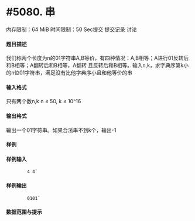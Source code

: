 
# #5080. 串
内存限制：64 MiB 时间限制：50 Sec提交 提交记录 讨论
#### 题目描述


我们称两个长度为n的01字符串A,B等价，有四种情况：A,B相等；A进行01反转后和B相等；A翻转后和B相等，A翻转
且反转后和B相等。输入n,k，求字典序第k小的n位01字符串，满足没有比他字典序小且和他等价的串






#### 输入格式

只有两个数n,k
n ≤ 50, k ≤ 10^16




#### 输出格式

输出一个01字符串。如果合法串不到k个，输出-1




#### 样例

#### 样例输入

			4 4`
#### 样例输出

			0101`
#### 数据范围与提示


